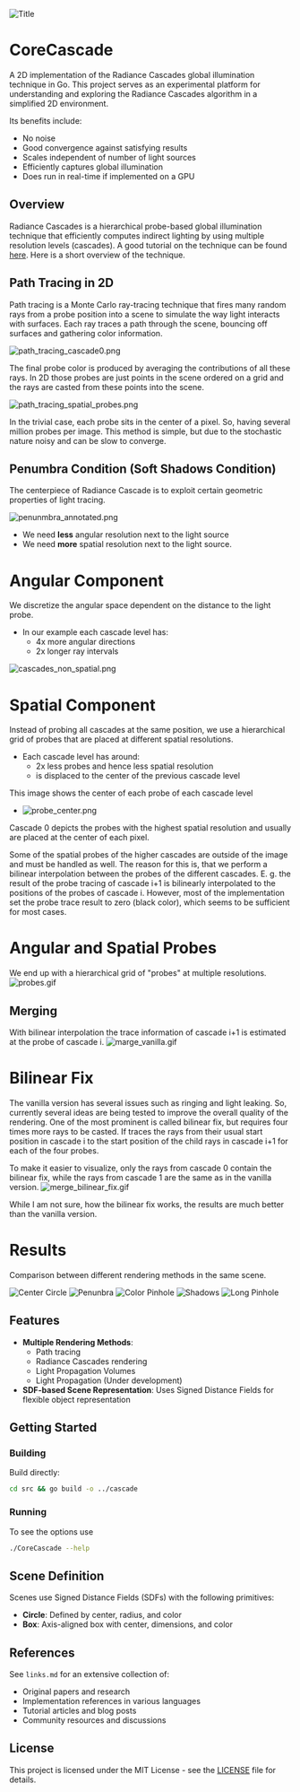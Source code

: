 ![Title](/assets/title.webp)

# CoreCascade

A 2D implementation of the Radiance Cascades global illumination technique in Go. This project serves as an experimental platform for understanding and exploring the Radiance Cascades algorithm in a simplified 2D environment.

Its benefits include:

* No noise
* Good convergence against satisfying results
* Scales independent of number of light sources 
* Efficiently captures global illumination
* Does run in real-time if implemented on a GPU

## Overview

Radiance Cascades is a hierarchical probe-based global illumination technique that efficiently computes indirect lighting by using multiple resolution levels (cascades). 
A good tutorial on the technique can be found [here](https://m4xc.dev/articles/fundamental-rc/).
Here is a short overview of the technique.

## Path Tracing in 2D

Path tracing is a Monte Carlo ray-tracing technique that fires many random rays from a probe position into a scene 
to simulate the way light interacts with surfaces. Each ray traces a path through the scene, bouncing off surfaces and 
gathering color information. 

![path_tracing_cascade0.png](plots/path_tracing_cascade0.png)

The final probe color is produced by averaging the contributions of all these rays.
In 2D those probes are just points in the scene ordered on a grid and the rays are casted from these points into the scene.

![path_tracing_spatial_probes.png](plots/path_tracing_spatial_probes.png)

In the trivial case, each probe sits in the center of a pixel. So, having several million probes per image. 
This method is simple, but due to the stochastic nature noisy and can be slow to converge. 

## Penumbra Condition (Soft Shadows Condition)

The centerpiece of Radiance Cascade is to exploit certain geometric properties of light tracing.

![penunmbra_annotated.png](assets/penunmbra_annotated.png)

* We need **less** angular resolution next to the light source
* We need **more** spatial resolution next to the light source.

# Angular Component
We discretize the angular space dependent on the distance to the light probe.

- In our example each cascade level has:
  - 4x more angular directions
  - 2x longer ray intervals

![cascades_non_spatial.png](assets/cascades_non_spatial.png)

# Spatial Component

Instead of probing all cascades at the same position, we use a hierarchical grid of probes that are placed at different spatial resolutions.

- Each cascade level has around:
  - 2x less probes and hence less spatial resolution
  - is displaced to the center of the previous cascade level

This image shows the center of each probe of each cascade level
- ![probe_center.png](assets/probe_center.png)

Cascade 0 depicts the probes with the highest spatial resolution and usually are placed at the center of each pixel.

Some of the spatial probes of the higher cascades are outside of the image and must be handled as well.
The reason for this is, that we perform a bilinear interpolation between the probes of the different cascades.
E. g. the result of the probe tracing of cascade i+1 is bilinearly interpolated to the positions of the probes of cascade i.
However, most of the implementation set the probe trace result to zero (black color), which seems to be sufficient for most cases.

# Angular and Spatial Probes

We end up with a hierarchical grid of "probes" at multiple resolutions.
![probes.gif](assets/probes.gif)

## Merging

With bilinear interpolation the trace information of cascade i+1 is estimated at the probe of cascade i.
![marge_vanilla.gif](assets/merge_vanilla.gif)

# Bilinear Fix

The vanilla version has several issues such as ringing and light leaking. 
So, currently several ideas are being tested to improve the overall quality of the rendering.
One of the most prominent is called bilinear fix, but requires four times more rays to be casted.
If traces the rays from their usual start position in cascade i to the start position of the child rays 
in cascade i+1 for each of the four probes. 

To make it easier to visualize, only the rays from cascade 0 contain the bilinear fix, while the rays from cascade 1 are the same as in the vanilla version.
![merge_bilinear_fix.gif](assets/merge_bilinear_fix.gif)

While I am not sure, how the bilinear fix works, the results are much better than the vanilla version.

# Results
Comparison between different rendering methods in the same scene.

![Center Circle](/assets/center.webp)
![Penunbra](/assets/penumbra.webp)
![Color Pinhole](/assets/pinhole.webp)
![Shadows](/assets/shadows.webp)
![Long Pinhole](/assets/beam.webp)

## Features

- **Multiple Rendering Methods**:
  - Path tracing
  - Radiance Cascades rendering
  - Light Propagation Volumes
  - Light Propagation (Under development)
- **SDF-based Scene Representation**: Uses Signed Distance Fields for flexible object representation

## Getting Started

### Building

Build directly:
```bash
cd src && go build -o ../cascade
```

### Running

To see the options use
```bash
./CoreCascade --help
```


## Scene Definition

Scenes use Signed Distance Fields (SDFs) with the following primitives:
- **Circle**: Defined by center, radius, and color
- **Box**: Axis-aligned box with center, dimensions, and color

## References

See `links.md` for an extensive collection of:
- Original papers and research
- Implementation references in various languages
- Tutorial articles and blog posts
- Community resources and discussions

## License

This project is licensed under the MIT License - see the [LICENSE](LICENSE) file for details.
